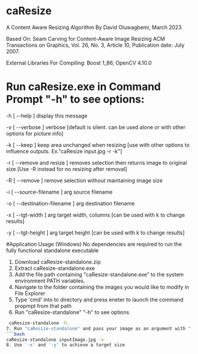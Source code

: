 # caResize
A Content Aware Resizing Algorithm By David Oluwagbemi, March 2023

Based On:
Seam Carving for Content-Aware Image Resizing
ACM Transactions on Graphics, Vol. 26, No. 3, Article 10, Publication date: July 2007.

External Libraries For Compiling:
Boost 1_86, 
OpenCV 4.10.0

# Run caResize.exe in Command Prompt "-h" to see options:

  -h [ --help ]                     display this message
  
  -v [ --verbose ]                  verbose [default is silent. can be used
                                    alone or with other options for picture
                                    info]
                                    
  -k [ --keep ]                     keep area unchanged when resizing [use with
                                    other options to influence outputs.
                                    Ex."caResize input.jpg -r -k"]
                                    
  -r [ --remove and resize ]        removes selection then returns image to
                                    original size [Use -R instead for no
                                    resizing after removal]
                                    
  -R [ --remove ]                   remove selection without maintaining image
                                    size
                                    
  -i [ --source-filename ] arg      source filename
  
  -o [ --destination-filename ] arg destination filename
  
  -x [ --tgt-width ] arg            target width, columns [can be used with k
                                    to change results]
                                    
  -y [ --tgt-height ] arg           target height [can be used with k to change
                                    results]

#Application Usage (Windows)
No dependencies are required to run the fully functional standalone executable
1. Download caResize-standalone.zip
2. Extract caResize-standalone.exe
3. Add the file path containing "caResize-standalone.exe" to the system environment PATH variables.
4. Navigate to the folder containing the images you would like to modify in File Explorer
5. Type 'cmd' into to directory and press eneter to launch the command propmpt from that path
7.  Run "caResize-standalone" "-h" to see options
   ```bash
    caResize-standalone -h.
7. Run "caResize-standalone" and pass your image as an argument with "-v" to understand the images original properties
   ```bash
   caResize-standalone inputImage.jpg -v
8. Use '-x' and '-y' to achieve a target size
